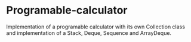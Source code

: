 # Programable-calculator
Implementation of a programable calculator with its own Collection class and implementation of a Stack, Deque, Sequence and ArrayDeque.
